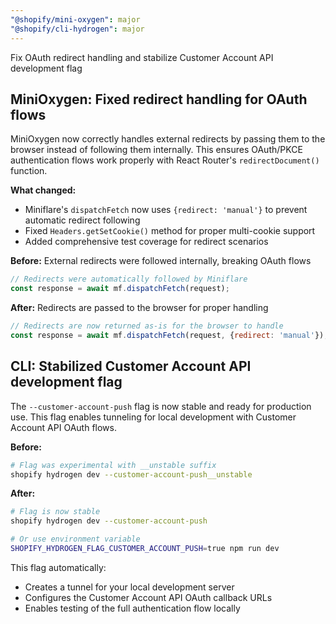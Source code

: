 ```yaml
---
"@shopify/mini-oxygen": major
"@shopify/cli-hydrogen": major
---
```


Fix OAuth redirect handling and stabilize Customer Account API development flag

## MiniOxygen: Fixed redirect handling for OAuth flows

MiniOxygen now correctly handles external redirects by passing them to the browser instead of following them internally. This ensures OAuth/PKCE authentication flows work properly with React Router's `redirectDocument()` function.

**What changed:**
- Miniflare's `dispatchFetch` now uses `{redirect: 'manual'}` to prevent automatic redirect following
- Fixed `Headers.getSetCookie()` method for proper multi-cookie support
- Added comprehensive test coverage for redirect scenarios

**Before:** External redirects were followed internally, breaking OAuth flows
```js
// Redirects were automatically followed by Miniflare
const response = await mf.dispatchFetch(request);
```

**After:** Redirects are passed to the browser for proper handling
```js
// Redirects are now returned as-is for the browser to handle
const response = await mf.dispatchFetch(request, {redirect: 'manual'});
```

## CLI: Stabilized Customer Account API development flag

The `--customer-account-push` flag is now stable and ready for production use. This flag enables tunneling for local development with Customer Account API OAuth flows.

**Before:** 
```bash
# Flag was experimental with __unstable suffix
shopify hydrogen dev --customer-account-push__unstable
```

**After:**
```bash
# Flag is now stable
shopify hydrogen dev --customer-account-push

# Or use environment variable
SHOPIFY_HYDROGEN_FLAG_CUSTOMER_ACCOUNT_PUSH=true npm run dev
```

This flag automatically:
- Creates a tunnel for your local development server
- Configures the Customer Account API OAuth callback URLs
- Enables testing of the full authentication flow locally